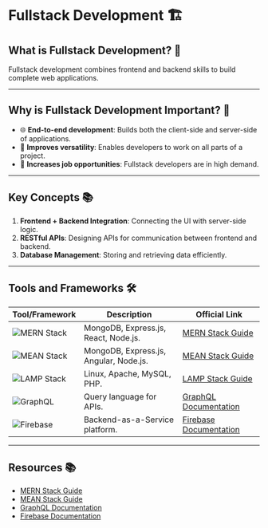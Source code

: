 # Fullstack Development 🏗️

## What is Fullstack Development? 🤔
Fullstack development combines frontend and backend skills to build complete web applications.

---

## Why is Fullstack Development Important? 🌟
- 🌐 **End-to-end development**: Builds both the client-side and server-side of applications.
- 🚀 **Improves versatility**: Enables developers to work on all parts of a project.
- 💼 **Increases job opportunities**: Fullstack developers are in high demand.

---

## Key Concepts 📚
1. **Frontend + Backend Integration**: Connecting the UI with server-side logic.
2. **RESTful APIs**: Designing APIs for communication between frontend and backend.
3. **Database Management**: Storing and retrieving data efficiently.

---

## Tools and Frameworks 🛠️

| Tool/Framework | Description                                                                 | Official Link                              |
|----------------|-----------------------------------------------------------------------------|-------------------------------------------|
| ![MERN Stack](https://img.shields.io/badge/MERN%20Stack-blue?logo=react) | MongoDB, Express.js, React, Node.js.                          | [MERN Stack Guide](https://www.mongodb.com/mern-stack) |
| ![MEAN Stack](https://img.shields.io/badge/MEAN%20Stack-red?logo=angular) | MongoDB, Express.js, Angular, Node.js.                       | [MEAN Stack Guide](https://www.mongodb.com/mean-stack) |
| ![LAMP Stack](https://img.shields.io/badge/LAMP%20Stack-green?logo=linux) | Linux, Apache, MySQL, PHP.                                   | [LAMP Stack Guide](https://www.linux.com/what-is-lamp-stack/) |
| ![GraphQL](https://img.shields.io/badge/GraphQL-pink?logo=graphql)       | Query language for APIs.                                     | [GraphQL Documentation](https://graphql.org/) |
| ![Firebase](https://img.shields.io/badge/Firebase-orange?logo=firebase) | Backend-as-a-Service platform.                              | [Firebase Documentation](https://firebase.google.com/docs) |

---

## Resources 📚

- [MERN Stack Guide](https://www.mongodb.com/mern-stack)
- [MEAN Stack Guide](https://www.mongodb.com/mean-stack)
- [GraphQL Documentation](https://graphql.org/)
- [Firebase Documentation](https://firebase.google.com/docs)